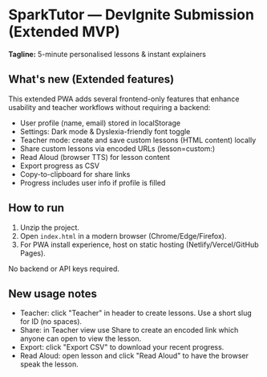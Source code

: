 
# SparkTutor — DevIgnite Submission (Extended MVP)

**Tagline:** 5-minute personalised lessons & instant explainers

## What's new (Extended features)
This extended PWA adds several frontend-only features that enhance usability and teacher workflows without requiring a backend:
- User profile (name, email) stored in localStorage
- Settings: Dark mode & Dyslexia-friendly font toggle
- Teacher mode: create and save custom lessons (HTML content) locally
- Share custom lessons via encoded URLs (lesson=custom:<base64-json>)
- Read Aloud (browser TTS) for lesson content
- Export progress as CSV
- Copy-to-clipboard for share links
- Progress includes user info if profile is filled

## How to run
1. Unzip the project.
2. Open `index.html` in a modern browser (Chrome/Edge/Firefox).
3. For PWA install experience, host on static hosting (Netlify/Vercel/GitHub Pages).

No backend or API keys required.

## New usage notes
- Teacher: click "Teacher" in header to create lessons. Use a short slug for ID (no spaces).
- Share: in Teacher view use Share to create an encoded link which anyone can open to view the lesson.
- Export: click "Export CSV" to download your recent progress.
- Read Aloud: open lesson and click "Read Aloud" to have the browser speak the lesson.

